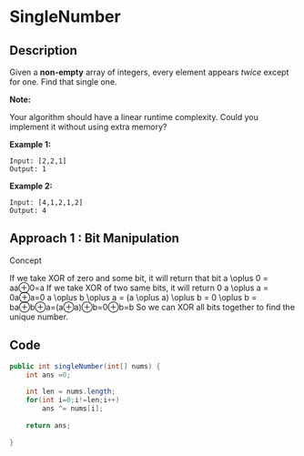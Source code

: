 # SingleNumber

## Description

Given a **non-empty** array of integers, every element appears *twice* except for one. Find that single one.

**Note:**

Your algorithm should have a linear runtime complexity. Could you implement it without using extra memory?

**Example 1:**

```
Input: [2,2,1]
Output: 1
```

**Example 2:**

```
Input: [4,1,2,1,2]
Output: 4
```

## Approach 1 : Bit Manipulation
Concept

If we take XOR of zero and some bit, it will return that bit
a \oplus 0 = aa⊕0=a
If we take XOR of two same bits, it will return 0
a \oplus a = 0a⊕a=0
a \oplus b \oplus a = (a \oplus a) \oplus b = 0 \oplus b = ba⊕b⊕a=(a⊕a)⊕b=0⊕b=b
So we can XOR all bits together to find the unique number.

## Code

```java
public int singleNumber(int[] nums) {
    int ans =0;
    
    int len = nums.length;
    for(int i=0;i!=len;i++)
        ans ^= nums[i];
    
    return ans;
    
}
```




